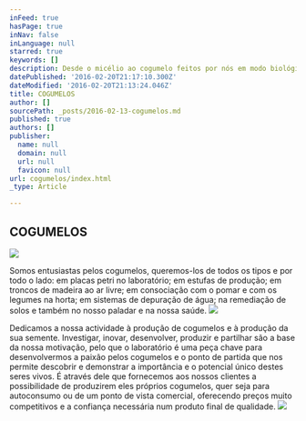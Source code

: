 ```yaml
---
inFeed: true
hasPage: true
inNav: false
inLanguage: null
starred: true
keywords: []
description: Desde o micélio ao cogumelo feitos por nós em modo biológico.
datePublished: '2016-02-20T21:17:10.300Z'
dateModified: '2016-02-20T21:13:24.046Z'
title: COGUMELOS
author: []
sourcePath: _posts/2016-02-13-cogumelos.md
published: true
authors: []
publisher:
  name: null
  domain: null
  url: null
  favicon: null
url: cogumelos/index.html
_type: Article

---
```

## COGUMELOS
![](https://the-grid-user-content.s3-us-west-2.amazonaws.com/12fac9a1-f9ad-41ed-acac-5935f5a897d9.jpg)

Somos entusiastas pelos cogumelos, queremos-los de todos os tipos e por todo o lado: em placas petri no laboratório; em estufas de produção; em troncos de madeira ao ar livre; em consociação com o pomar e com os legumes na horta; em sistemas de depuração de água; na remediação de solos e também no nosso paladar e na nossa saúde.
![](https://s3-us-west-2.amazonaws.com/the-grid-img/p/359610f46f7e0fed51fb7c6fb9f1deb9bf2883a2.jpg)

Dedicamos a nossa actividade à produção de cogumelos e à produção da sua semente. Investigar, inovar, desenvolver, produzir e partilhar são a base da nossa motivação, pelo que o laboratório é uma peça chave para desenvolvermos a paixão pelos cogumelos e o ponto de partida que nos permite descobrir e demonstrar a importância e o potencial único destes seres vivos. É através dele que fornecemos aos nossos clientes a possibilidade de produzirem eles próprios cogumelos, quer seja para autoconsumo ou de um ponto de vista comercial, oferecendo preços muito competitivos e a confiança necessária num produto final de qualidade.
![](https://s3-us-west-2.amazonaws.com/the-grid-img/p/92d02355337d084710e543fa14f99b8e2974c7ce.jpg)